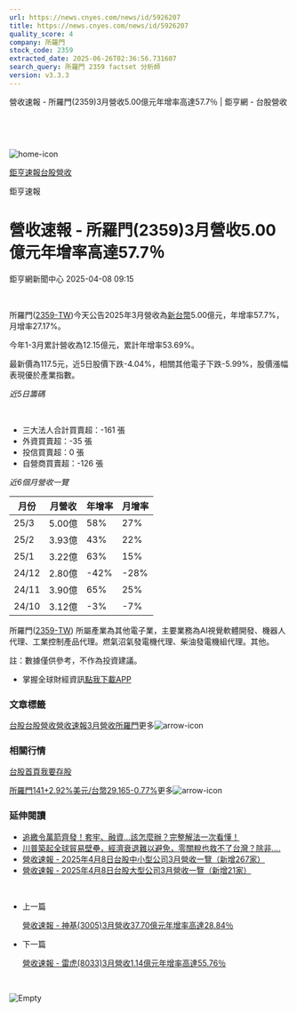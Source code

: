 ```yaml
---
url: https://news.cnyes.com/news/id/5926207
title: https://news.cnyes.com/news/id/5926207
quality_score: 4
company: 所羅門
stock_code: 2359
extracted_date: 2025-06-26T02:36:56.731607
search_query: 所羅門 2359 factset 分析師
version: v3.3.3
---
```


營收速報 - 所羅門(2359)3月營收5.00億元年增率高達57.7％ | 鉅亨網 - 台股營收

‌

‌

![home-icon](/assets/icons/breadCrumb/symbol-icon-home.svg)

[鉅亨速報](/news/cat/anue_live)[台股營收](/news/cat/tw_revenue)

鉅亨速報

# 營收速報 - 所羅門(2359)3月營收5.00億元年增率高達57.7％

鉅亨網新聞中心 2025-04-08 09:15

‌

所羅門([2359-TW](https://www.cnyes.com/twstock/2359))今天公告2025年3月營收為[新台幣](https://invest.cnyes.com/forex/detail/usdtwd)5.00億元，年增率57.7%，月增率27.17%。

今年1-3月累計營收為12.15億元，累計年增率53.69%。

最新價為117.5元，近5日股價下跌-4.04%，相關其他電子下跌-5.99%，股價漲幅表現優於產業指數。

*近5日籌碼*

‌

* 三大法人合計買賣超：-161 張
* 外資買賣超：-35 張
* 投信買賣超：0 張
* 自營商買賣超：-126 張

*近6個月營收一覽*

| 月份 | 月營收 | 年增率 | 月增率 |
| --- | --- | --- | --- |
| 25/3 | 5.00億 | 58% | 27% |
| 25/2 | 3.93億 | 43% | 22% |
| 25/1 | 3.22億 | 63% | 15% |
| 24/12 | 2.80億 | -42% | -28% |
| 24/11 | 3.90億 | 65% | 25% |
| 24/10 | 3.12億 | -3% | -7% |

所羅門([2359-TW](https://www.cnyes.com/twstock/2359)) 所屬產業為其他電子業，主要業務為AI視覺軟體開發、機器人代理、工業控制產品代理。燃氣沼氣發電機代理、柴油發電機組代理。其他。

註：數據僅供參考，不作為投資建議。

* 掌握全球財經資訊[點我下載APP](http://www.cnyes.com/app/?utm_source=mweb&utm_medium=HamMenuBanner&utm_campaign=fixed&utm_content=entr)

### 文章標籤

[台股](https://news.cnyes.com/tag/台股 "台股")[台股營收](https://news.cnyes.com/tag/台股營收 "台股營收")[營收速報](https://news.cnyes.com/tag/營收速報 "營收速報")[3月營收](https://news.cnyes.com/tag/3月營收 "3月營收")[所羅門](https://news.cnyes.com/tag/所羅門 "所羅門")更多![arrow-icon](/assets/icons/arrows/arrow-down.svg)

### 相關行情

[台股首頁](https://www.cnyes.com/twstock)[我要存股](https://supr.link/8OHaU)

[所羅門141+2.92%](https://www.cnyes.com/twstock/2359)[美元/台幣29.165-0.77%](https://invest.cnyes.com/forex/detail/USDTWD)更多![arrow-icon](/assets/icons/arrows/arrow-down.svg)

### 延伸閱讀

* [追繳令萬箭齊發！套牢、融資…該怎麼辦？完整解法一次看懂！](/news/id/5925875)
* [川普築起全球貿易壁壘，經濟衰退難以避免，零關稅也救不了台灣？除非....](/news/id/5925024)
* [營收速報 - 2025年4月8日台股中小型公司3月營收一覽（新增267家）](/news/id/5925824)
* [營收速報 - 2025年4月8日台股大型公司3月營收一覽（新增21家）](/news/id/5925823)

‌

* 上一篇

  [營收速報 - 神基(3005)3月營收37.70億元年增率高達28.84％](/news/id/5927627)
* 下一篇

  [營收速報 - 雷虎(8033)3月營收1.14億元年增率高達55.76％](/news/id/5925394)

‌

![Empty](/assets/icons/skeleton/empty-image.svg)

‌